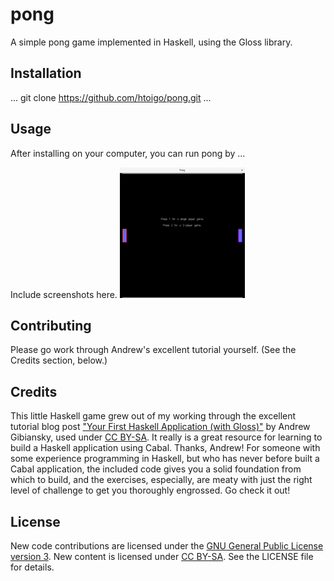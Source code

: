 # pong

A simple pong game implemented in Haskell, using the Gloss library.

## Installation

...
git clone https://github.com/htoigo/pong.git
...

## Usage

After installing on your computer, you can run pong by ...

Include screenshots here.
![Initial Game Screen](/images/game-start.png)

## Contributing

Please go work through Andrew's excellent tutorial yourself. (See the Credits
section, below.)

## Credits

This little Haskell game grew out of my working through the excellent tutorial
blog post ["Your First Haskell Application (with
Gloss)"](http://andrew.gibiansky.com/blog/haskell/haskell-gloss) by Andrew
Gibiansky, used under [CC
BY-SA](https://creativecommons.org/licenses/by-sa/4.0). It really is a great
resource for learning to build a Haskell application using Cabal. Thanks,
Andrew! For someone with some experience programming in Haskell, but who has
never before built a Cabal application, the included code gives you a solid
foundation from which to build, and the exercises, especially, are meaty with
just the right level of challenge to get you thoroughly engrossed. Go check it
out!

## License

New code contributions are licensed under the [GNU General Public License
version 3](https://www.gnu.org/copyleft/gpl.html). New content is licensed under
[CC BY-SA](https://creativecommons.org/licenses/by-sa/4.0). See the LICENSE file
for details.
